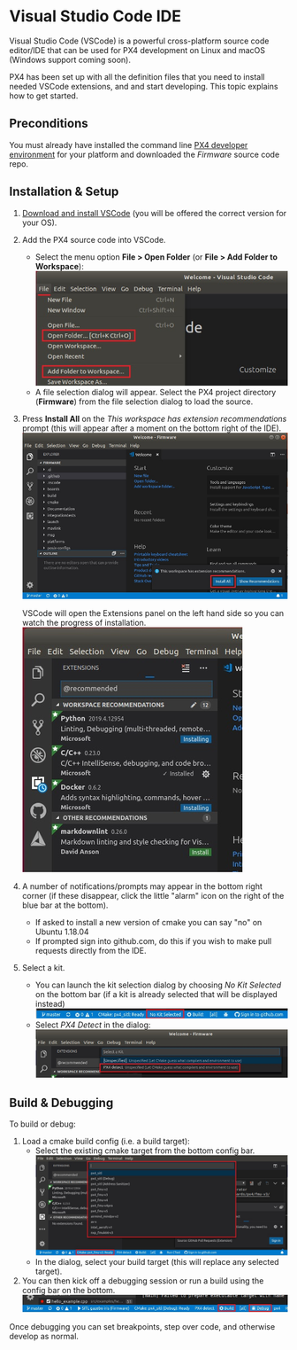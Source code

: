 # Visual Studio Code IDE

Visual Studio Code (VSCode) is a powerful cross-platform source code editor/IDE that can be used for PX4 development on Linux and macOS (Windows support coming soon).

PX4 has been set up with all the definition files that you need to install needed VSCode extensions, and and start developing.
This topic explains how to get started.

<!-- 
- why VSCode vs Qt creator? 
- Do we recommend VSCode?
- what had to happen to make this setup work - ie presumably the directory contains definition files that vscode needs to know to set everything up?
-->


## Preconditions

You must already have installed the command line [PX4 developer environment](../setup/dev_env.md) for your platform and downloaded the *Firmware* source code repo.

<!-- xcode? -->

## Installation & Setup

1. [Download and install VSCode](https://code.visualstudio.com/) (you will be offered the correct version for your OS).
1. Add the PX4 source code into VSCode. 
   - Select the menu option **File > Open Folder** (or **File > Add Folder to Workspace**):
     ![Menu - Open Folder/Add Folder to Workspace](../../assets/vscode/menu_file_open_folder.jpg)
   - A file selection dialog will appear. 
     Select the PX4 project directory (**Firmware**) from the file selection dialog to load the source.
1. Press **Install All** on the *This workspace has extension recommendations* prompt (this will appear after a moment on the bottom right of the IDE).
   ![Install extensions](../../assets/vscode/prompt_install_extensions.jpg)

   VSCode will open the Extensions panel on the left hand side so you can watch the progress of installation.
   ![PX4 loaded into VSCode Explorer](../../assets/vscode/installing_extensions.jpg)
1. A number of notifications/prompts may appear in the bottom right corner (if these disappear, click the little "alarm" icon on the right of the blue bar at the bottom).
   - If asked to install a new version of cmake you can say "no" on Ubuntu 1.18.04
   - If prompted sign into github.com, do this if you wish to make pull requests directly from the IDE.
1. Select a kit. <!-- why/what does this do? -->
   - You can launch the kit selection dialog by choosing *No Kit Selected* on the bottom bar (if a kit is already selected that will be displayed instead)
     ![Select - No Kit Selected](../../assets/vscode/select_kit_start.jpg)
   - Select *PX4 Detect* in the dialog:
     ![Select PX4 Detect Kit](../../assets/vscode/select_kit.jpg)
     
## Build & Debugging

To build or debug:
1. Load a cmake build config (i.e. a build target):
   - Select the existing cmake target from the bottom config bar.
     ![Select Cmake build target](../../assets/vscode/cmake_build_config.jpg)
   - In the dialog, select your build target (this will replace any selected target).
1. You can then kick off a debugging session or run a build using the config bar on the bottom.
   ![Run debug or build](../../assets/vscode/run_debug_build.jpg)

Once debugging you can set breakpoints, step over code, and otherwise develop as normal. 

<!-- px4 at the bottom - select target to launch - test mixer multi_rotor or PX4 -->

